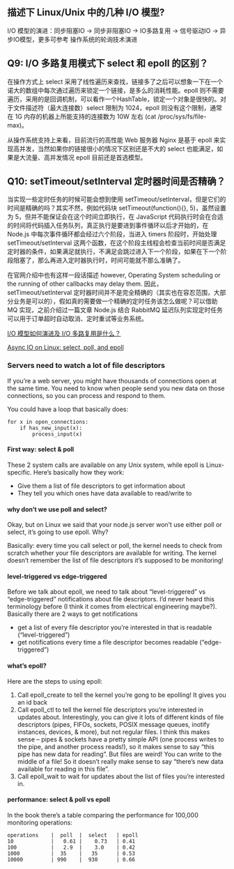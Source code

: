 ## 描述下 Linux/Unix 中的几种 I/O 模型?

I/O 模型的演进：同步阻塞IO -> 同步非阻塞IO -> IO多路复用 -> 信号驱动IO -> 异步IO模型，更多可参考 操作系统的轮询技术演进

## Q9: I/O 多路复用模式下 select 和 epoll 的区别？
在操作方式上 select 采用了线性遍历来查找，链接多了之后可以想象一下在一个诺大的数组中每次通过遍历来锁定一个链接，是多么的消耗性能。epoll 则不需要遍历，采用的是回调机制，可以看作一个HashTable，锁定一个对象是很快的。对于文件描述符（最大连接数）select 限制为 1024，epoll 则没有这个限制，通常在 1G 内存的机器上所能支持的连接数为 10W 左右 (cat /proc/sys/fs/file-max)。

从操作系统支持上来看，目前流行的高性能 Web 服务器 Nginx 是基于 epoll 来实现高并发，当然如果你的链接很小的情况下区别还是不大的 select 也能满足，如果是大流量、高并发情况 epoll 目前还是首选模型。

## Q10: setTimeout/setInterval 定时器时间是否精确？
当实现一些定时任务的时候可能会想到使用 setTimeout/setInterval，但是它们的时间是精确的吗？其实不然，例如代码块 setTimeout(function(){}, 5)，虽然设置为 5，但并不能保证会在这个时间立即执行，在 JavaScript 代码执行时会在合适的时间将代码插入任务队列，真正执行是要进到事件循环以后才开始的，在 Node.js 中每次事件循环都会经过六个阶段，当进入 timers 阶段时，开始处理 setTimeout/setInterval 这两个函数，在这个阶段主线程会检查当前时间是否满足定时器的条件，如果满足就执行，不满足会跳过进入下一个阶段，如果在下一个阶段阻塞了，那么再进入定时器执行时，时间可能就不那么准确了。

在官网介绍中也有这样一段话描述 however, Operating System scheduling or the running of other callbacks may delay them. 因此，setTimeout/setInterval 定时器时间并不是完全精确的（其实也在容忍范围，大部分业务是可以的），假如真的需要做一个精确的定时任务该怎么做呢？可以借助 MQ 实现，之前介绍过一篇文章 Node.js 结合 RabbitMQ 延迟队列实现定时任务 可以用于订单超时自动取消、定时重试等业务系统。


[I/O 模型如何演进及 I/O 多路复用是什么？](https://mp.weixin.qq.com/s/t8pH3xqPS5CiuyaUx-8wcA)


[Async IO on Linux: select, poll, and epoll](https://jvns.ca/blog/2017/06/03/async-io-on-linux--select--poll--and-epoll/)
### Servers need to watch a lot of file descriptors
If you’re a web server, you might have thousands of connections open at the same time. You need to know when people send you new data on those connections, so you can process and respond to them.

You could have a loop that basically does:
```
for x in open_connections:
    if has_new_input(x):
        process_input(x)
```

#### First way: select & poll
These 2 system calls are available on any Unix system, while epoll is Linux-specific. Here’s basically how they work:

- Give them a list of file descriptors to get information about
- They tell you which ones have data available to read/write to

#### why don’t we use poll and select?
Okay, but on Linux we said that your node.js server won’t use either poll or select, it’s going to use epoll. Why?

Basically: every time you call select or poll, the kernel needs to check from scratch whether your file descriptors are available for writing. The kernel doesn’t remember the list of file descriptors it’s supposed to be monitoring!

#### level-triggered vs edge-triggered
Before we talk about epoll, we need to talk about “level-triggered” vs “edge-triggered” notifications about file descriptors. I’d never heard this terminology before (I think it comes from electrical engineering maybe?). Basically there are 2 ways to get notifications

- get a list of every file descriptor you’re interested in that is readable (“level-triggered”)
- get notifications every time a file descriptor becomes readable (“edge-triggered”)

#### what’s epoll?
Here are the steps to using epoll:

1. Call epoll_create to tell the kernel you’re gong to be epolling! It gives you an id back
2. Call epoll_ctl to tell the kernel file descriptors you’re interested in updates about. Interestingly, you can give it lots of different kinds of file descriptors (pipes, FIFOs, sockets, POSIX message queues, inotify instances, devices, & more), but not regular files. I think this makes sense – pipes & sockets have a pretty simple API (one process writes to the pipe, and another process reads!), so it makes sense to say “this pipe has new data for reading”. But files are weird! You can write to the middle of a file! So it doesn’t really make sense to say “there’s new data available for reading in this file”.
3. Call epoll_wait to wait for updates about the list of files you’re interested in.

#### performance: select & poll vs epoll
In the book there’s a table comparing the performance for 100,000 monitoring operations:
```
operations    |  poll  |  select   | epoll
10            |   0.61 |    0.73   | 0.41
100           |   2.9  |    3.0    | 0.42
1000          |  35    |   35      | 0.53
10000         | 990    |  930      | 0.66
```
